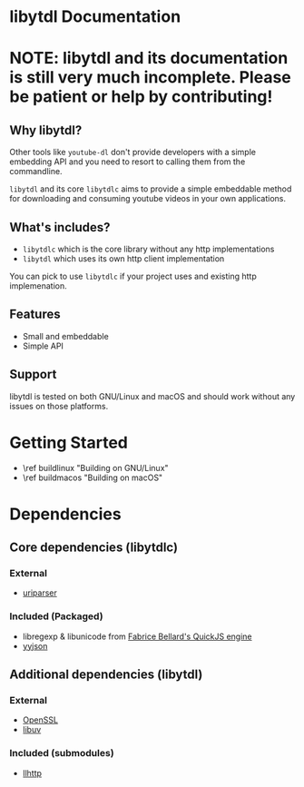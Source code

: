 # libytdl Documentation

# NOTE: libytdl and its documentation is still very much incomplete. Please be patient or help by contributing!

## Why libytdl?
Other tools like `youtube-dl` don't provide developers with a simple embedding API and you need to resort to calling them from the commandline.

`libytdl` and its core `libytdlc` aims to provide a simple embeddable method for downloading and consuming youtube videos in your own applications. 

## What's includes?
- `libytdlc` which is the core library without any http implementations
- `libytdl` which uses its own http client implementation

You can pick to use `libytdlc` if your project uses and existing http implemenation.

## Features
- Small and embeddable
- Simple API

## Support
libytdl is tested on both GNU/Linux and macOS and should work without any issues on those platforms.

# Getting Started
- \ref buildlinux "Building on GNU/Linux"
- \ref buildmacos "Building on macOS"

# Dependencies

## Core dependencies (libytdlc)

### External
- [uriparser](https://uriparser.github.io/)

### Included (Packaged)
- libregexp & libunicode from [Fabrice Bellard's QuickJS engine](https://bellard.org/quickjs/)
- [yyjson](https://github.com/ibireme/yyjson)

## Additional dependencies (libytdl)

### External
- [OpenSSL](https://www.openssl.org/)
- [libuv](https://libuv.org/)

### Included (submodules)
- [llhttp](https://github.com/nodejs/llhttp)
